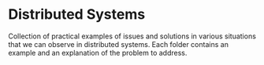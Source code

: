 # Distributed Systems

Collection of practical examples of issues and solutions in various situations that we can observe in distributed systems. Each folder contains an example and an explanation of the problem to address.